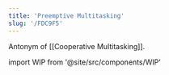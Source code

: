 ```yaml
---
title: 'Preemptive Multitasking'
slug: '/FDC9F5'
---
```


Antonym of [[Cooperative Multitasking]].

import WIP from '@site/src/components/WIP'

<WIP />
